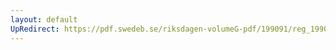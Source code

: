 ```yaml
---
layout: default
UpRedirect: https://pdf.swedeb.se/riksdagen-volumeG-pdf/199091/reg_199091/reg_199091_1092.pdf
---
```

